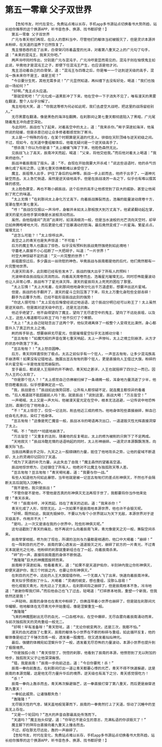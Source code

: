 # 第五一零章 父子双世界
        【告知书友，时代在变化，免费站点难以长存，手机app多书源站点切换看书大势所趋，站长给你推荐的这个换源APP，听书音色多、换源、找书都好使！】
       第五一零章 父子双世界
       广元与青天他们再现，在众人的意料当中，尽管他们的躯体当初被毁灭了，但是灵识本源并未粉碎，在天道的滋养下已然恢复了。
       鬼主慢吞吞的走了出来，白骨架闪烁着晶莹的光泽，对着第八重天之上的广元勾了勾手，道：“未来的混沌王，我来灭你吧。”
       两声冷哼同时传出，分别是广元与混沌子，广元冷哼是显而易见的，混沌子则在恼恨鬼主如此说，毕竟他才是混沌王之子，即便下任混沌王产生，也应该是他才对。
       鬼主活动着自己的白骨架，道：“混沌王与四尊之后，你是唯一一个达到逆天级的高手，混沌一族未来你不是王，谁是王呢？”
       “今日要分生死，其他无需多说！”广元显然知道，再纠缠下去没有好处，喝道：“我们也独战一场如何？”
       “好啊。”鬼主点头应道。
       “那就受死吧！”广元化成一道黑影冲了下来，他在空中一下子消失不见了，唯有漫天的黑雾在翻滚，整个人似乎分解了。
       鬼主哈哈大笑，道：“你我这等修为何必如此呢，我们去虚空大战吧，把这里的战场留给别人。”
       无尽黑雾在翻涌，像是黑色的海洋在翻腾，在刹那间让第七重天都彻底陷入了黑暗，广元尾随着鬼主冲向虚空深处。
       与此同时，辰战也飞了起来，对着高空中的太上，道：“我来杀你。”眸子深邃如海洋，他虽然说的轻缓，但是杀意已经让众多修者都感觉到了寒冷。
       太上是一个特殊的存在，在某个时期算是天道的代言人。徘徊在天阶顶峰与逆天初级之间。不过，现如今，在天道中重组躯体后，他毫无疑问是一个逆天级高手了。
       “想杀我？你以为你是谁？”太上缓缓飞降了下来，他脸色森然无比。
       见辰战飞上了高天，辰南冲天而起，喊道：“父亲，将他交给我。”而后他对着太上喝道：“我来终结你。”
       辰战冲着辰南摇了摇头。道：“不，自现在开始我要大开杀戒！”说这些话语时，他的杀气仿佛化成了有形之质，让第七重天仿佛都难以承受住了。
       魔主、辰祖等人出手，护住了身后的仙神等。辰战一步上前而去，他终于出手了，一道神光破空而去。太上急忙倒退，虽然是逆天级地高手。但是在辰战凌厉一击之下，似乎也有难以撄其锋的感觉。
       太上脸色骤变，再也不敢小觑辰战，这个后世的高手让他感觉到了巨大的威胁，甚至让他闻到了死亡的味道。
       “太上无情！”在刹那间太上身化万丈高下。向着辰战撕裂而去，浩瀚的能量波动席卷十方，笼罩在整片第七重天。
       “哼！”辰战仅仅报以一声冷哼，身躯并未如太上那般放大到万丈高下。他紧紧翻动起左掌，漫天的星光自他手掌间像是水波般流动而出。
       虽然，自他指缝间“流淌”出来时，如涓涓细流一般，但是当水波般的光芒流向天空时，却早已如奔腾咆哮地大河，而后更是化成了狂暴涌动的怒海，最后竟然变成了一片星海。繁星点点，璀璨无比！
       “这怎么可能？！”太上惊呼出声。
       高空之上的青天也是失声惊道：“不可能！”
       后方的魔主等人也露出了惊色，似乎没有预料到辰战竟然强绝到如此境地！
       守墓老人直接不小心掐断了一大把胡子，叫道：“一片世界！”
       时空大神惊疑不定的道：“又一片完整的世界！”
       辰祖震惊过后，多少露出一丝欣慰的神色，毕竟辰战与辰南都是他的后代，他们竟然都有一片完整地世界。
       凡是天阶高手，此刻都已经有些发木了。辰战的强大出乎了所有人的预料！
       光波继续自辰战指尖流淌而出。向着高天席卷而去，浩瀚星光璀璨无比。同时恐怖能量波动也让人异常心悸，辰战布下了星光诛灭阵，漫天的星辰将太上死死的困在了那里。
       “太上忘情！”太上大吼着，在刹那间他地身体分化出千万道虚影，想要冲出这片星域。
       但是，辰战的右手翻开了，漫天的星斗立刻压落了下来，将太上万重化身险些全部击碎！
       翻手为云覆手为雨，已经不能形容辰战此刻的强势！
       “你这人很可怕！”太上实在后悔曾经说过地话语，这个辰战分明已经可以称王了！太上虽然是逆天级的，但是面对逆天级中的王，还是无法抗衡。
       他近乎绝望了，他不由得望向了魔主，望向了无尽虚空中的鬼主，望向了不远处辰祖，以及人王，这些人难道都可以称王了吗？他不仅打了个寒颤。
       “太上！”太上自己轻轻念出了这两个字，他似灵魂离体了一般整个人变得无比漠然，身心都晋升入了真正的太上之境。
       刷的挥手斩去，想要崩碎无尽星光，但是璀璨星空似乎无法撼动分毫！
       “亘古匆匆！”如魔咒般的声音在第七重天响起，太上一声惨叫，太上之境立刻崩溃，从方才的状态中跌落了下来。
       “亘古匆匆？！”太上怒目圆睁。
       后方，青天同样震惊到了极点。太古之前似乎有一个狂人，一声亘古匆匆，让多少混沌族高手崩溃啊！如果没有记错地话，施展出亘古匆匆的那个狂人，更是直接向人王借过大旗，粉碎的半片星空有一半是他发狂而崩裂的。
       至于最后，都说是人王摇碎的并不确切，青天知之甚详，人王也就摇碎了四分之一而已。因为人王的心太软了。
       “你是那个狂人？！”太上感觉自己仿佛被扫掉了一条魂魄一般，浑身地力量流逝了少半，他怒目瞪着辰战，似乎想要确定这一切。
       “我，辰战是也！”辰战如此强势回答，让所有人都惊疑不定，就连魔主都惊异的看着他。“后人难道就不能超越前人吗？我，就是辰战！”说到这里。辰战大喝：“万古皆空！”
       一声喝喊，太上又是一声大叫，他被漫天星光定在空中，根本无法逃避，一记传说中地恐怖法则，直接打在了他地身上。
       “不！”太上惊恐了，仅仅一记法则，削去他近三成的修为。他地身体险些直接崩碎，鲜血已经自毛孔渗出，染红了他身体。
       “亘古匆匆！”这像是死亡魔音一般，辰战冰冷的喝语再次出口，一道道毁灭性光辉直接洞穿了太上。
       “啊。不！”他的**彻底地崩溃了。
       “万古皆空！”又重复的法则，随着他的反复喝出，太上的修为被削的只剩下了不足两成。
       “天地寂灭！”辰战冷酷无情的话语响起的同时，太上形神崩碎。一道灵识本源飘飘荡荡，向着天际飞去。
       当辰战再要出手之际，九天之上一股磅礴的力量，抵住了他地攻杀之势，让他的星域不断退却，太上的灵魂印记回归了天道。
       “成为了天道的补充力量，从此失去了自我！”魔主森然的望着高空道。
       辰战地惊世修为，已经镇住了所有人。他绝对不比魔主与独孤败天等人差。
       “亘古匆匆？亘古匆匆！”青天喝吼着，道：“我要与你一战。”
       有些人知道他为何如此暴怒，当年他就是被一记亘古匆匆打的差点形神俱灭，不然也不会隔断太古后就陷入沉睡中。
       “我不是他，我只是辰战！”
       “不管你是不是他，不管他是否真的形神俱灭无法再现于世了，我都要将你当作他来处理！”青天杀来。
       “哼！”辰南冷哼，冲天而起。挡在了青天的近前。道：“我来杀你！”
       青天化成了人形，惊怒无比。上一次如果不是辰南地本源世界，他也许不会毁灭呢。
       “好啊，既然如此，我就先毁掉你，不要以为有个小世界就以为天下无敌，本源世界对于逆天级高手，作用并不大！”
       “是吗，上一次又是谁在我的小世界中，险些形神俱灭呢。”
       这句话戳到了青天的痛处，他不再说什么向着辰南飞来，青光像是天之刃一般，撕裂空间杀来。
       辰南举掌相抵，修为到了现在，所谓的法则与力量都是相通的，他口中大喝着：“崩碎！”
       在一阵刺目的光芒中，辰南的掌心透发出一道道毁灭之光，崩碎了前方的一片青光，不过青天本就是光之化地，他粉碎的刹那就重新组合在了一起，向着辰南杀来。
       “砰”的一声，直接将辰南震的身体不断倒退。
       “轰隆隆”巨大的神魔图旋转而来。
       辰南眸子深邃如海，他看着青天，道：“如果不是天道护佑你，半刻钟内我让你形神俱灭，即便天道护你，我三个时辰之内，也要让你形神俱灭。”
       在刺目的光芒中，远处的人王大旗猎猎作响，一个无面人飞了出来，快速向着辰南冲来。
       青天似乎预感到了什么，大喝着：“灵魂的蜕变，想也重组，没那么容易！”
       他化成毁灭青光，抢先迎上了无面人，在刹那间将之崩碎了，但是辰南根本不急，冷冷地道：“谢谢你帮我打碎。”而后他自己也飞了过去，轻喝道：“打碎原本地我，重塑一个新我，但我依然还是我！”
       一声轻响，辰南的身体也在青光中粉碎了，仿佛连带着小世界也崩碎了，但是就在刹那间光华耀眼，他地躯体在无尽青光中开始重组，像是涅槃重生一般。
       “轰隆隆”
       飞来的神魔图射出无尽的血光，一口血棺冲出，在空中爆碎，无尽血雾向着辰南涌动而来，与前次独孤败天的灵肉重组一般无二。
       “好啊！早有准备呀！”青天怒吼，道：“无论你蜕变两次，还是三次，我都不怕。”
       漫天的血光遮拢了七重天，辰南的躯体与小世界在不断的粉碎与重组，如此循环反复，他的躯体像是经过了千锤次百炼一般，透发着一股魔性，但又透发着灿灿神光。
       最后，强健的体魄宛如涅槃升华了一般，透发着无尽恐怖的力量波动，本源小世界也提升到了极限境界。
       “你是独孤小败！”青天惊怒了，恍惚的刹那，他看到了辰南的本源，他愤怒到了无以附加的地步，独孤败天父子让他深深痛恨。
       “错，我是辰南！”辰南一步向前迈去，道：“今日你要死！杀！”
       辰南一拳向前轰去，在刹那间打出一道让青天都要心悸的光芒，青天不得不快速躲避，这是辰南的本源觉醒，这是他无尽力量升华后的境界。逆天级也有高下之分，青天感觉很吃力！
       “杀！”
       辰南一拳向上轰杀而去，青天再次躲避锋芒，这一拳直接打穿了第八重天，而后更是崩穿进第九重天！
       一拳如此威势，让诸强都失色！
       “轰隆隆！”
       无尽毁灭性的气息，铺天盖地般笼罩而下，辰南的一拳竟然打上了天道，惊动了沉睡中的至高无上存在。
       “又是一个轮回吗？”浩大的声音自那最高处传荡而下。
       “天道吗？”魔主抬头仰望，道：“你早已不是众生的意志，充满私语的你该毁灭了！”
       魔主脚下的拜将台直接向着九重天上撞击而去。
       不过，却在那无尽远处，轰的一声崩碎了。
       【告知书友，时代在变化，免费站点难以长存，手机app多书源站点切换看书大势所趋，站长给你推荐的这个换源APP，听书音色多、换源、找书都好使！】